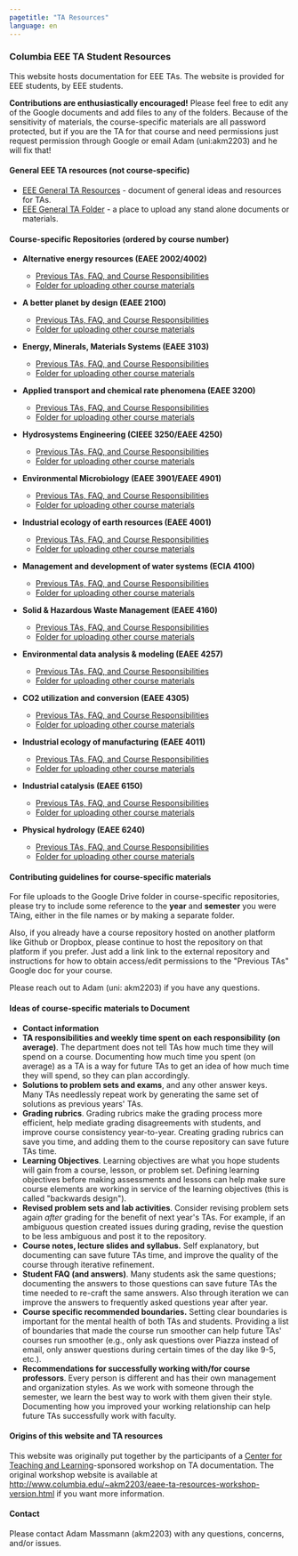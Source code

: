 ```yaml
---
pagetitle: "TA Resources"
language: en
---
```


### Columbia EEE TA Student Resources


This website hosts documentation for EEE TAs. The website is provided
for EEE students, by EEE students.

**Contributions are enthusiastically encouraged!** Please feel free to
edit any of the Google documents and add files to any of the
folders. Because of the sensitivity of materials, the course-specific
materials are all password protected, but if you are the TA for that
course and need permissions just request permission through Google or
email Adam (uni:akm2203) and he will fix that!

#### General EEE TA resources (not course-specific)

-   [EEE General TA
    Resources](https://drive.google.com/open?id=11CtnP6b9XiIIkwqhN-H3P8evJnZzAOfNNfc6MnvpOmk) -
    document of general ideas and resources for TAs.
-   [EEE General TA
    Folder](https://drive.google.com/open?id=11zI63C5Vvl85B4pWQBX0SRVLIgYsPb0J) -
    a place to upload any stand alone documents or materials.


#### Course-specific Repositories (ordered by course number)

- **Alternative energy resources (EAEE 2002/4002)**
    -   [Previous TAs, FAQ, and Course
        Responsibilities](https://drive.google.com/open?id=1KN5rX5QtdD6X0wnOl1UdIsN9ONUY6-LrYsrm4YE96l0)
    -   [Folder for uploading other course
        materials](https://drive.google.com/open?id=1-QCpkvvXDYp1kiVEevhWiCk3VERvwh9r)

- **A better planet by design (EAEE 2100)**
    -   [Previous TAs, FAQ, and Course
        Responsibilities](https://drive.google.com/open?id=1mnbYxHmjbuJ9Q9dFDtCwPqL0E13eKfSB2Oqo1n-ZN_M)
    -   [Folder for uploading other course
        materials](https://drive.google.com/open?id=1-F1mqv_3tHMB1BrRr87n97wVkPLi1Lk8)

- **Energy, Minerals, Materials Systems (EAEE 3103)**
    -   [Previous TAs, FAQ, and Course
        Responsibilities](https://drive.google.com/open?id=1mM4CV6z65v_-ABgVrC7vAuqPWxDE0MpS5w09cl_LIws)
    -   [Folder for uploading other course
        materials](https://drive.google.com/open?id=10DCXKEHvSzdiPjg_tSPCh0T4SLSamjgd)

- **Applied transport and chemical rate phenomena (EAEE 3200)**
    -   [Previous TAs, FAQ, and Course
        Responsibilities](https://drive.google.com/open?id=1R_q9IyA4hpos7zQK_x2NR3xvbFEtzCNyMVfxFRXefj4)
    -   [Folder for uploading other course
        materials](https://drive.google.com/open?id=1-cJfQj-fjiO2c6fB5XZQSg0CQFKyX8Dr)

- **Hydrosystems Engineering (CIEEE 3250/EAEE 4250)**
    -   [Previous TAs, FAQ, and Course
        Responsibilities](https://docs.google.com/document/d/1tPQmz4eouUYXpmrQ1-jMFqxR7EUW8Hyd8Y1_pBzz_9A/edit?usp=sharing)
    -   [Folder for uploading other course
        materials](https://drive.google.com/drive/folders/10c0HEn13nDM3s5kkCcB5-wh0V09E1ihS?usp=sharing)

- **Environmental Microbiology (EAEE 3901/EAEE 4901)**
    -   [Previous TAs, FAQ, and Course
        Responsibilities](https://docs.google.com/document/d/1_SmHzc3eIfI1ARD4ViGN-NyAHS7pvfndHy_Vs06wF2g/edit?usp=sharing)
    -   [Folder for uploading other course
        materials](https://drive.google.com/drive/folders/1X74qOSuAqLKd9ffhG6COhJK5l_EeKfbd?usp=sharing)

- **Industrial ecology of earth resources (EAEE 4001)**
    -   [Previous TAs, FAQ, and Course
        Responsibilities](https://drive.google.com/open?id=1VyjE1CQfFeiWGpePn8n-lcaGOP9otZSIpE92EcVrGBQ)
    -   [Folder for uploading other course
        materials](https://drive.google.com/open?id=1-pasBhpfQCUvNNZ4JTqUcEay2A1gt8fJ)

- **Management and development of water systems (ECIA 4100)**
    -   [Previous TAs, FAQ, and Course
        Responsibilities](https://drive.google.com/open?id=1IVNMaff-i_Pvf73GNS56JBC4OjgIfDQ5GlJYdPoSj3Q)
    -   [Folder for uploading other course
        materials](https://drive.google.com/open?id=1-j9Q59b86aj5EmmCnX0rGXgUqpsTa3G9)

- **Solid & Hazardous Waste Management (EAEE 4160)**
    - [Previous TAs, FAQ, and Course
        Responsibilities](https://docs.google.com/document/d/1nNS3TXD_8Rv68xd2xNxcQx7iRNvSA5Nwayg8f12SqRY/edit?usp=sharing)
    - [Folder for uploading other course
        materials](https://drive.google.com/drive/folders/1RVsVq7W1n68f_4PXUK65e3XBCFbURxz-?usp=sharing)

- **Environmental data analysis & modeling (EAEE 4257)**
    -   [Previous TAs, FAQ, and Course
        Responsibilities](https://drive.google.com/open?id=1miM06ZoTv62FFneJi284l6mnZ9X4J1JQT_PiULpNXqY)
    -   [Folder for uploading other course
        materials](https://drive.google.com/open?id=1-g1hactELHuoyW8sJ6KuDvA8rKPGBFIT)

- **CO2 utilization and conversion (EAEE 4305)**
    -   [Previous TAs, FAQ, and Course
        Responsibilities](https://drive.google.com/open?id=1wy4oES-408RcYdSvSz4VhjOu-fkFMNqYf9gtvOEb1ac)
    -   [Folder for uploading other course
        materials](https://drive.google.com/open?id=1-AbF9c7RAztb23mGdEZHKnhxmHr2hUOo)

- **Industrial ecology of manufacturing (EAEE 4011)**
    -   [Previous TAs, FAQ, and Course
        Responsibilities](https://drive.google.com/open?id=1Wg5-m8oR-0uQ81IVri8-fDOzK7HsGjtWVkKGq9_xI4Y)
    -   [Folder for uploading other course
        materials](https://drive.google.com/open?id=1-wQSEycsrSuw9bpl_oK7X2is0nqlxQ-a)

- **Industrial catalysis (EAEE 6150)**
    -   [Previous TAs, FAQ, and Course
        Responsibilities](https://drive.google.com/open?id=1K5oN2QkXqia9rB0Nd7pWQ9w9ciPJEqAUbBsS0gL-T6I)
    -   [Folder for uploading other course
        materials](https://drive.google.com/open?id=10GjfbQws28SlhnkvAkT1Z4KT_i-LpVTN)

- **Physical hydrology (EAEE 6240)**
    -   [Previous TAs, FAQ, and Course
        Responsibilities](https://drive.google.com/open?id=18KP7fvxV7enSepjLTd8T7jqN372Jyn_4hJMEF8mfFkM)
    -   [Folder for uploading other course
        materials](https://drive.google.com/open?id=1-dxMpt9gi9O1ncRdDb7sJI0kBDItsazD)


#### Contributing guidelines for course-specific materials

For file uploads to the Google Drive folder in course-specific
repositories, please try to include some reference to the **year** and
**semester** you were TAing, either in the file names or by making a
separate folder.

Also, if you already have a course repository hosted on another
platform like Github or Dropbox, please continue to host the
repository on that platform if you prefer. Just add a link link to the
external repository and instructions for how to obtain access/edit
permissions to the "Previous TAs" Google doc for your course.

Please reach out to Adam (uni: akm2203) if you have any questions.

#### Ideas of course-specific materials to Document

-   **Contact information**
-   **TA responsibilities and weekly time spent on each responsibility
    (on average)**. The department does not tell TAs how much time they
    will spend on a course. Documenting how much time you spent (on
    average) as a TA is a way for future TAs to get an idea of how much
    time they will spend, so they can plan accordingly.
-   **Solutions to problem sets and exams**, and any other answer keys.
    Many TAs needlessly repeat work by generating the same set of
    solutions as previous years\' TAs.
-   **Grading rubrics**. Grading rubrics make the grading process more
    efficient, help mediate grading disagreements with students, and
    improve course consistency year-to-year. Creating grading rubrics
    can save you time, and adding them to the course repository can save
    future TAs time.
-   **Learning Objectives**. Learning objectives are what you hope
    students will gain from a course, lesson, or problem set. Defining
    learning objectives before making assessments and lessons can help
    make sure course elements are working in service of the learning
    objectives (this is called \"backwards design\").
-   **Revised problem sets and lab activities**. Consider revising
    problem sets again *after* grading for the benefit of next year\'s
    TAs. For example, if an ambiguous question created issues during
    grading, revise the question to be less ambiguous and post it to the
    repository.
-   **Course notes, lecture slides and syllabus.** Self explanatory, but
    documenting can save future TAs time, and improve the quality of the
    course through iterative refinement.
-   **Student FAQ (and answers)**. Many students ask the same questions;
    documenting the answers to those questions can save future TAs the
    time needed to re-craft the same answers. Also through iteration we
    can improve the answers to frequently asked questions year after
    year.
-   **Course specific recommended boundaries.** Setting clear boundaries
    is important for the mental health of both TAs and students.
    Providing a list of boundaries that made the course run smoother can
    help future TAs\' courses run smoother (e.g., only ask questions
    over Piazza instead of email, only answer questions during certain
    times of the day like 9-5, etc.).
-   **Recommendations for successfully working with/for course
    professors**. Every person is different and has their own management
    and organization styles. As we work with someone through the
    semester, we learn the best way to work with them given their style.
    Documenting how you improved your working relationship can help
    future TAs successfully work with faculty.


#### Origins of this website and TA resources

This website was originally put together by the participants of a
[Center for Teaching and
Learning](https://ctl.columbia.edu/)-sponsored workshop on TA
documentation. The original workshop website is available at
<http://www.columbia.edu/~akm2203/eaee-ta-resources-workshop-version.html>
if you want more information.

#### Contact


Please contact Adam Massmann (akm2203) with any questions, concerns,
and/or issues.
